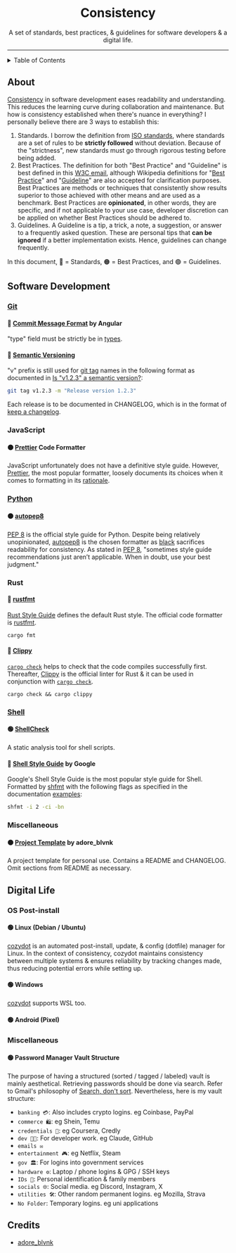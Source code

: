 <div align="center"> <!-- use align as CSS is not allowed on GitHub markdown https://github.com/orgs/community/discussions/22728 -->
  <h1>Consistency</h1> <!-- Project Name -->
  <p> <!-- Description -->
    A set of standards, best practices, & guidelines for software developers & a digital life.
  </p>
</div>

---

<details>
<summary>Table of Contents</summary>

- [About](#about)
- [Software Development](#software-development)
  - [Git](#git)
    - [🔴 Commit Message Format by Angular](#-commit-message-format-by-angular)
    - [🔴 Semantic Versioning](#-semantic-versioning)
  - [JavaScript](#javascript)
    - [🟠 Prettier Code Formatter](#-prettier-code-formatter)
  - [Python](#python)
    - [🟠 autopep8](#-autopep8)
  - [Rust](#rust)
    - [🔴 rustfmt](#-rustfmt)
    - [🔴 Clippy](#-clippy)
  - [Shell](#shell)
    - [🟢 ShellCheck](#-shellcheck)
    - [🔴 Shell Style Guide by Google](#-shell-style-guide-by-google)
  - [Miscellaneous](#miscellaneous)
    - [🟠 Project Template by adore\_blvnk](#-project-template-by-adore_blvnk)
- [Digital Life](#digital-life)
  - [OS Post-install](#os-post-install)
    - [🟢 Linux (Debian / Ubuntu)](#-linux-debian--ubuntu)
    - [🟢 Windows](#-windows)
    - [🟢 Android (Pixel)](#-android-pixel)
  - [Miscellaneous](#miscellaneous-1)
    - [🟢 Password Manager Vault Structure](#-password-manager-vault-structure)
</details>

## About

[Consistency](https://www.tuple.nl/en/knowledge-base/consistency) in software development eases readability and understanding. This reduces the learning curve during collaboration and maintenance. But how is consistency established when there's nuance in everything? I personally believe there are 3 ways to establish this:

1. Standards. I borrow the definition from [ISO standards](https://www.iso.org/standards.html), where standards are a set of rules to be **strictly followed** without deviation. Because of the "strictness", new standards must go through rigorous testing before being added.
2. Best Practices. The definition for both "Best Practice" and "Guideline" is best defined in this [W3C email](https://lists.w3.org/Archives/Public/public-ldp-wg/2013Jul/0006.html), although Wikipedia definitions for "[Best Practice](https://wikipedia.org/wiki/Coding_best_practices)" and "[Guideline](https://wikipedia.org/wiki/Guideline)" are also accepted for clarification purposes. Best Practices are methods or techniques that consistently show results superior to those achieved with other means and are used as a benchmark. Best Practices are **opinionated**, in other words, they are specific, and if not applicable to your use case, developer discretion can be applied on whether Best Practices should be adhered to.
3. Guidelines. A Guideline is a tip, a trick, a note, a suggestion, or answer to a frequently asked question. These are personal tips that **can be ignored** if a better implementation exists. Hence, guidelines can change frequently.

In this document, 🔴 = Standards, 🟠 = Best Practices, and 🟢 = Guidelines. 

## Software Development

### [Git](https://git-scm.com)

#### 🔴 [Commit Message Format](https://github.com/angular/angular/blob/main/CONTRIBUTING.md) by Angular

"type" field must be strictly be in [types](https://github.com/angular/angular/blob/main/CONTRIBUTING.md#type).

#### 🔴 [Semantic Versioning](https://semver.org)

"v" prefix is still used for [git tag](https://git-scm.com/docs/git-tag) names in the following format as documented in [Is "v1.2.3" a semantic version?](https://semver.org/#is-v123-a-semantic-version):

```bash
git tag v1.2.3 -m "Release version 1.2.3"
```

Each release is to be documented in CHANGELOG, which is in the format of [keep a changelog](https://keepachangelog.com/en/1.1.0).

### JavaScript

#### 🟠 [Prettier](https://prettier.io) Code Formatter

JavaScript unfortunately does not have a definitive style guide. However, [Prettier](https://prettier.io), the most popular formatter, loosely documents its choices when it comes to formatting in its [rationale](https://prettier.io/docs/en/rationale).

### [Python](https://python.org)

#### 🟠 [autopep8](https://github.com/hhatto/autopep8)

[PEP 8](https://peps.python.org/pep-0008) is the official style guide for Python. Despite being relatively unopinionated, [autopep8](https://github.com/hhatto/autopep8) is the chosen formatter as [black](https://github.com/psf/black) sacrifices readability for consistency. As stated in [PEP 8](https://peps.python.org/pep-0008), "sometimes style guide recommendations just aren’t applicable. When in doubt, use your best judgment."

### Rust

#### 🔴 [rustfmt](https://github.com/rust-lang/rustfmt)

[Rust Style Guide](https://doc.rust-lang.org/style-guide/index.html) defines the default Rust style. The official code formatter is [rustfmt](https://github.com/rust-lang/rustfmt).

```
cargo fmt
```

#### 🔴 [Clippy](https://github.com/rust-lang/rust-clippy)

[`cargo check`](https://doc.rust-lang.org/cargo/commands/cargo-check.html) helps to check that the code compiles successfully first. Thereafter, [Clippy](https://github.com/rust-lang/rust-clippy) is the official linter for Rust & it can be used in conjunction with [`cargo check`](https://doc.rust-lang.org/cargo/commands/cargo-check.html).

```
cargo check && cargo clippy
```

### [Shell](https://www.gnu.org/software/bash)

#### 🟢 [ShellCheck](https://www.shellcheck.net)

A static analysis tool for shell scripts.

#### 🔴 [Shell Style Guide](https://google.github.io/styleguide/shellguide.html) by Google

Google's Shell Style Guide is the most popular style guide for Shell. Formatted by [shfmt](https://github.com/mvdan/sh) with the following flags as specified in the documentation [examples](https://github.com/mvdan/sh/blob/master/cmd/shfmt/shfmt.1.scd#examples):

```bash
shfmt -i 2 -ci -bn
```

### Miscellaneous

#### 🟠 [Project Template](./../project_template/README.md) by adore_blvnk

A project template for personal use. Contains a README and CHANGELOG. Omit sections from README as necessary.

## Digital Life

### OS Post-install

#### 🟢 Linux (Debian / Ubuntu)

[cozydot](https://github.com/adoreblvnk/cozydot) is an automated post-install, update, & config (dotfile) manager for Linux. In the context of consistency, cozydot maintains consistency between multiple systems & ensures reliability by tracking changes made, thus reducing potential errors while setting up. 

#### 🟢 Windows

[cozydot](https://github.com/adoreblvnk/cozydot) supports WSL too.

#### 🟢 Android (Pixel)

### Miscellaneous

#### 🟢 Password Manager Vault Structure

The purpose of having a structured (sorted / tagged / labeled) vault is mainly aesthetical. Retrieving passwords should be done via search. Refer to Gmail's philosophy of [Search, don't sort](https://googlesystem.blogspot.com/2007/02/gmails-philosophy-today.html). Nevertheless, here is my vault structure:

- `banking 💳`: Also includes crypto logins. eg Coinbase, PayPal
- `commerce 🛍️`: eg Shein, Temu
- `credentials 📄`: eg Coursera, Credly
- `dev 👨‍💻`: For developer work. eg Claude, GitHub
- `emails ✉️`
- `entertainment 🎮`: eg Netflix, Steam
- `gov 🏛️`: For logins into government services
- `hardware ⚙️`: Laptop / phone logins & GPG / SSH keys
- `IDs 🪪`: Personal identification & family members
- `socials 🌐`: Social media. eg Discord, Instagram, X
- `utilities 🛠️`: Other random permanent logins. eg Mozilla, Strava
- `No Folder`: Temporary logins. eg uni applications

## Credits <!-- omit in toc -->

- [adore_blvnk](https://x.com/adore_blvnk)
